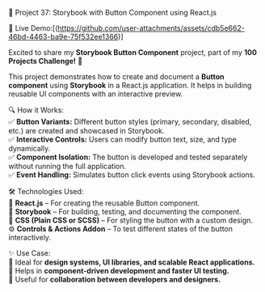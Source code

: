   📖 Project 37: Storybook with Button Component using React.js  

🔗 Live Demo:[(https://github.com/user-attachments/assets/cdb5e662-46bd-4463-ba9e-75f532ee1366)]  

Excited to share my **Storybook Button Component** project, part of my **100 Projects Challenge!** 🎉  

This project demonstrates how to create and document a **Button component** using **Storybook** in a React.js application. It helps in building reusable UI components with an interactive preview.  

🔍 How it Works:  
✅ **Button Variants:** Different button styles (primary, secondary, disabled, etc.) are created and showcased in Storybook.  
✅ **Interactive Controls:** Users can modify button text, size, and type dynamically.  
✅ **Component Isolation:** The button is developed and tested separately without running the full application.  
✅ **Event Handling:** Simulates button click events using Storybook actions.  

🛠️ Technologies Used:  
🚀 **React.js** – For creating the reusable Button component.  
📖 **Storybook** – For building, testing, and documenting the component.  
🎨 **CSS (Plain CSS or SCSS)** – For styling the button with a custom design.  
⚙️ **Controls & Actions Addon** – To test different states of the button interactively.  

✨ Use Case:  
🔹 Ideal for **design systems, UI libraries, and scalable React applications.**  
🔹 Helps in **component-driven development and faster UI testing.**  
🔹 Useful for **collaboration between developers and designers.**  
